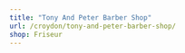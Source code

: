 ```yaml
---
title: "Tony And Peter Barber Shop"
url: /croydon/tony-and-peter-barber-shop/
shop: Friseur
---
```


